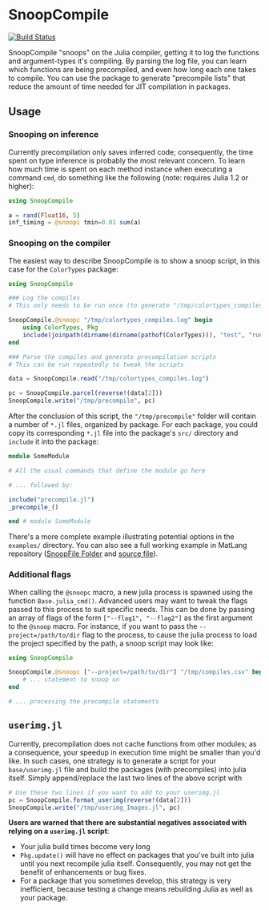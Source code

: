 # SnoopCompile

[![Build Status](https://travis-ci.org/timholy/SnoopCompile.jl.svg?branch=master)](https://travis-ci.org/timholy/SnoopCompile.jl)

SnoopCompile "snoops" on the Julia compiler, getting it to log the
functions and argument-types it's compiling.  By parsing the log file,
you can learn which functions are being precompiled, and even how long
each one takes to compile.  You can use the package to generate
"precompile lists" that reduce the amount of time needed for JIT
compilation in packages.

## Usage

### Snooping on inference

Currently precompilation only saves inferred code; consequently, the time spent on type inference
is probably the most relevant concern. To learn how much time is spent on each method instance
when executing a command `cmd`, do something like the following (note: requires Julia 1.2 or higher):

```julia
using SnoopCompile

a = rand(Float16, 5)
inf_timing = @snoopi tmin=0.01 sum(a)
```

### Snooping on the compiler

The easiest way to describe SnoopCompile is to show a snoop script, in this case for the `ColorTypes` package:

```julia
using SnoopCompile

### Log the compiles
# This only needs to be run once (to generate "/tmp/colortypes_compiles.log")

SnoopCompile.@snoopc "/tmp/colortypes_compiles.log" begin
    using ColorTypes, Pkg
    include(joinpath(dirname(dirname(pathof(ColorTypes))), "test", "runtests.jl"))
end

### Parse the compiles and generate precompilation scripts
# This can be run repeatedly to tweak the scripts

data = SnoopCompile.read("/tmp/colortypes_compiles.log")

pc = SnoopCompile.parcel(reverse!(data[2]))
SnoopCompile.write("/tmp/precompile", pc)
```

After the conclusion of this script, the `"/tmp/precompile"` folder will contain a number of `*.jl` files, organized by package.
For each package, you could copy its corresponding `*.jl` file into the package's `src/` directory
and `include` it into the package:

```jl
module SomeModule

# All the usual commands that define the module go here

# ... followed by:

include("precompile.jl")
_precompile_()

end # module SomeModule
```

There's a more complete example illustrating potential options in the `examples/` directory. You can also see a full working example in MatLang repository ([SnoopFile Folder](https://github.com/juliamatlab/MatLang/tree/master/SnoopCompile) and [source file](https://github.com/juliamatlab/MatLang/blob/85640e269e902b6fb68ad254f0b939e1ffb47e7d/src/MatLang.jl#L26)).

### Additional flags

When calling the `@snoopc` macro, a new julia process is spawned using the function `Base.julia_cmd()`.
Advanced users may want to tweak the flags passed to this process to suit specific needs.
This can be done by passing an array of flags of the form `["--flag1", "--flag2"]` as the first argument to the `@snoop` macro.
For instance, if you want to pass the `--project=/path/to/dir` flag to the process, to cause the julia process to load the project specified by the path, a snoop script may look like:
```julia
using SnoopCompile

SnoopCompile.@snoopc ["--project=/path/to/dir"] "/tmp/compiles.csv" begin
    # ... statement to snoop on
end

# ... processing the precompile statements
```

## `userimg.jl`

Currently, precompilation does not cache functions from other modules; as a consequence, your speedup in execution time might be smaller than you'd like. In such cases, one strategy is to generate a script for your `base/userimg.jl` file and build the packages (with precompiles) into julia itself.  Simply append/replace the last two lines of the above script with

```jl
# Use these two lines if you want to add to your userimg.jl
pc = SnoopCompile.format_userimg(reverse!(data[2]))
SnoopCompile.write("/tmp/userimg_Images.jl", pc)
```

**Users are warned that there are substantial negatives associated with relying on a `userimg.jl` script**:
- Your julia build times become very long
- `Pkg.update()` will have no effect on packages that you've built into julia until you next recompile julia itself. Consequently, you may not get the benefit of enhancements or bug fixes.
- For a package that you sometimes develop, this strategy is very inefficient, because testing a change means rebuilding Julia as well as your package.
